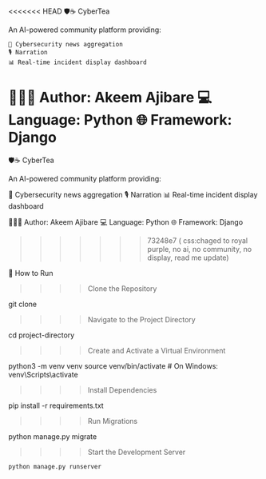 <<<<<<< HEAD
🛡☕  CyberTea

An AI-powered community platform providing:

    📰 Cybersecurity news aggregation
    🎙️ Narration
    📊 Real-time incident display dashboard

👨🏾‍💻 Author: Akeem Ajibare
💻 Language: Python
🌐 Framework: Django
=======
🛡☕ CyberTea

An AI-powered community platform providing:

📰 Cybersecurity news aggregation
🎙️ Narration
📊 Real-time incident display dashboard

👨🏾‍💻 Author: Akeem Ajibare 💻 Language: Python 🌐 Framework: Django
>>>>>>> 73248e7 ( css:chaged to royal purple, no ai, no community, no display, read me update)

🚀 How to Run

>>>>Clone the Repository

git clone <repo>

>>>>Navigate to the Project Directory

cd project-directory

>>>>Create and Activate a Virtual Environment

python3 -m venv venv
source venv/bin/activate  # On Windows: venv\Scripts\activate

>>>>Install Dependencies

pip install -r requirements.txt

>>>>Run Migrations

python manage.py migrate

>>>>Start the Development Server

    python manage.py runserver

